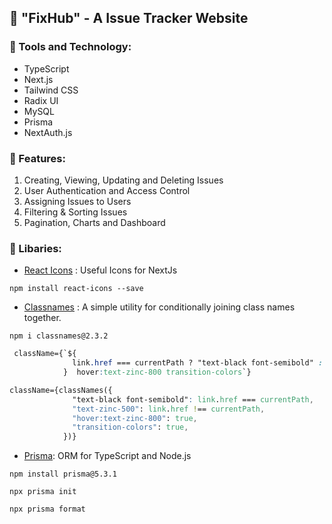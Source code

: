 ## 🥶 "FixHub" - A Issue Tracker Website

### 📌 Tools and Technology:

- TypeScript
- Next.js
- Tailwind CSS
- Radix UI
- MySQL
- Prisma
- NextAuth.js

### 📌 Features:

1. Creating, Viewing, Updating and Deleting Issues
2. User Authentication and Access Control
3. Assigning Issues to Users
4. Filtering & Sorting Issues
5. Pagination, Charts and Dashboard

### 📌 Libaries:

- [React Icons](https://react-icons.github.io/react-icons/) : Useful Icons for NextJs

```
npm install react-icons --save
```

- [Classnames](https://www.npmjs.com/package/classnames) : A simple utility for conditionally joining class names together.

```
npm i classnames@2.3.2
```

```css
 className={`${
              link.href === currentPath ? "text-black font-semibold" : "text-zinc-500"
            }  hover:text-zinc-800 transition-colors`}
```

```css
className={classNames({
              "text-black font-semibold": link.href === currentPath,
              "text-zinc-500": link.href !== currentPath,
              "hover:text-zinc-800": true,
              "transition-colors": true,
            })}
```

- [Prisma](https://www.prisma.io/): ORM for TypeScript and Node.js

```
npm install prisma@5.3.1
```

```
npx prisma init
```

```
npx prisma format
```
